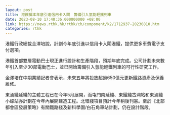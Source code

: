 ```yaml
---
layout: post
title: 港鐵擬本年底引進信用卡入閘　籌備引入氫能輕鐵列車
date: 2023-08-10 17:40:36.000000000 +08:00
link: https://news.rthk.hk/rthk/ch/component/k2/1712937-20230810.htm
categories: rthk
---
```


港鐵行政總裁金澤培說，計劃今年底引進以信用卡入閘港鐵，提供更多車費電子支付選項。

港鐵首部雙層電動巴士現正進行設計和生產階段，預期年底完成。公司計劃未來數年引入至少30部電動巴士，並已開始籌備引入氫能輕鐵列車的可行性研究工作。

金澤培在中期業績記者會表示，未來五年將投放超過650億元更新鐵路資產及保養維修。

東涌綫延綫的主體工程已在今年5月展開，而屯門南延綫、東鐵綫古洞站和東涌綫小蠔站亦計劃在今年內展開建造工程。北環綫項目預計今年稍後刊憲。至於《北部都會區發展策略》有關鐵路綫及新科學園/白石角車站計劃，仍在設計階段。
